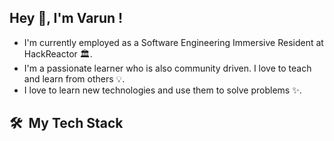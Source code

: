## Hey 👋, I'm Varun ! 

- I'm currently employed as a Software Engineering Immersive Resident at HackReactor 🏛. 
- I'm a passionate learner who is also community driven. I love to teach and learn from others 💡. 
- I love to learn new technologies and use them to solve problems ✨. 

<h2> 🛠 &nbsp;My Tech Stack</h2>

<!--
**varunchillara/varunChillara** is a ✨ _special_ ✨ repository because its `README.md` (this file) appears on your GitHub profile.

Here are some ideas to get you started:

- 🔭 I’m currently working on ...
- 🌱 I’m currently learning ...
- 👯 I’m looking to collaborate on ...
- 🤔 I’m looking for help with ...
- 💬 Ask me about ...
- 📫 How to reach me: ...
- 😄 Pronouns: ...
- ⚡ Fun fact: ...
-->
